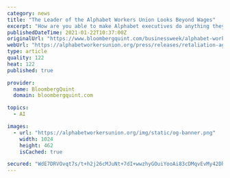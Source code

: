 ```yaml
---
category: news
title: "The Leader of the Alphabet Workers Union Looks Beyond Wages"
excerpt: "How are you able to make Alphabet executives do anything they don ... Yeah, dozens have been messaging our union, and we’re having really great conversations with workers at other tech companies. I think that having a concrete example of an organization ..."
publishedDateTime: 2021-01-22T10:37:00Z
originalUrl: "https://www.bloombergquint.com/businessweek/alphabet-workers-union-leader-parul-koul-takes-on-google-googl"
webUrl: "https://alphabetworkersunion.org/press/releases/retaliation-against-margaret-mitchell/"
type: article
quality: 122
heat: 122
published: true

provider:
  name: BloombergQuint
  domain: bloombergquint.com

topics:
  - AI

images:
  - url: "https://alphabetworkersunion.org/img/static/og-banner.png"
    width: 1024
    height: 462
    isCached: true

secured: "WdE7DRVOvqt7s/t+h2j26cMJuNt+7dI+wwzhyGOuiYooAi83cDMqvEvMy42DhIi19dE2mrnhzmrVg6VqTY/F2D9F4b5z38zI5gEmIo/o6qFFkJIWuNx3A6MES6y+ybsOsOHXJkYU2iXlIZKu+mHkhFmkk483Z+vIadCGbDdAC/5lTkzIG96GGV3/gk8oMCNMhmYFkN+IUTPxCk2gZT8r+nto/Sv2v47l1wm7gC44fuQiK191NLX2kixeI9YTEvtn5r6n39Q0ilCpW34LNAn9zKZeoj4jEnydCDNw+lnwUjQcXshlPaRnaUt1gKrZDtUtlv7h63QB147VnEUZbCk4IzcHcSNVgd6QIeln93WlmpI=;zelnpwTem2zW4TzWTwA7pQ=="
---
```



